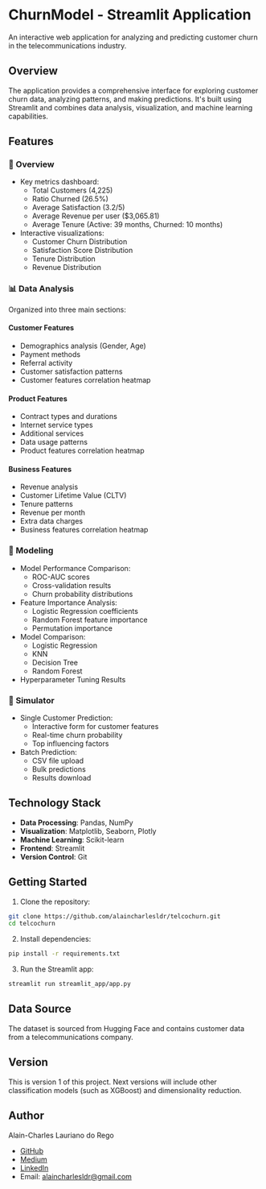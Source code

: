 # ChurnModel - Streamlit Application

An interactive web application for analyzing and predicting customer churn in the telecommunications industry.

## Overview

The application provides a comprehensive interface for exploring customer churn data, analyzing patterns, and making predictions. It's built using Streamlit and combines data analysis, visualization, and machine learning capabilities.

## Features

### 🔸 Overview
- Key metrics dashboard:
  - Total Customers (4,225)
  - Ratio Churned (26.5%)
  - Average Satisfaction (3.2/5)
  - Average Revenue per user ($3,065.81)
  - Average Tenure (Active: 39 months, Churned: 10 months)
- Interactive visualizations:
  - Customer Churn Distribution
  - Satisfaction Score Distribution
  - Tenure Distribution
  - Revenue Distribution

### 📊 Data Analysis
Organized into three main sections:

#### Customer Features
- Demographics analysis (Gender, Age)
- Payment methods
- Referral activity
- Customer satisfaction patterns
- Customer features correlation heatmap

#### Product Features
- Contract types and durations
- Internet service types
- Additional services
- Data usage patterns
- Product features correlation heatmap

#### Business Features
- Revenue analysis
- Customer Lifetime Value (CLTV)
- Tenure patterns
- Revenue per month
- Extra data charges
- Business features correlation heatmap

### 🤖 Modeling
- Model Performance Comparison:
  - ROC-AUC scores
  - Cross-validation results
  - Churn probability distributions
- Feature Importance Analysis:
  - Logistic Regression coefficients
  - Random Forest feature importance
  - Permutation importance
- Model Comparison:
  - Logistic Regression
  - KNN
  - Decision Tree
  - Random Forest
- Hyperparameter Tuning Results

### 🎯 Simulator
- Single Customer Prediction:
  - Interactive form for customer features
  - Real-time churn probability
  - Top influencing factors
- Batch Prediction:
  - CSV file upload
  - Bulk predictions
  - Results download

## Technology Stack
- **Data Processing**: Pandas, NumPy
- **Visualization**: Matplotlib, Seaborn, Plotly
- **Machine Learning**: Scikit-learn
- **Frontend**: Streamlit
- **Version Control**: Git

## Getting Started

1. Clone the repository:
```bash
git clone https://github.com/alaincharlesldr/telcochurn.git
cd telcochurn
```

2. Install dependencies:
```bash
pip install -r requirements.txt
```

3. Run the Streamlit app:
```bash
streamlit run streamlit_app/app.py
```

## Data Source
The dataset is sourced from Hugging Face and contains customer data from a telecommunications company.

## Version
This is version 1 of this project. Next versions will include other classification models (such as XGBoost) and dimensionality reduction.

## Author
Alain-Charles Lauriano do Rego
- [GitHub](https://github.com/alaincharlesldr/telcochurn)
- [Medium](https://medium.com/@alaincharlesldr/a-60-uplift-in-churn-recall-the-case-for-prioritizing-customer-surveys-9cb473e9685e)
- [LinkedIn](https://www.linkedin.com/in/alain-charles-lauriano-do-rego-7001b089/)
- Email: alaincharlesldr@gmail.com 